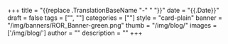 +++ 
title = "{{replace .TranslationBaseName "-" " "}}" 
date = "{{.Date}}"
draft = false 
tags = ["", ""] 
categories = [""] 
style = "card-plain" 
banner = "/img/banners/ROR_Banner-green.png" 
thumb = "/img/blog/" 
images = ['/img/blog/']
author = "" 
description = ""
+++ 

